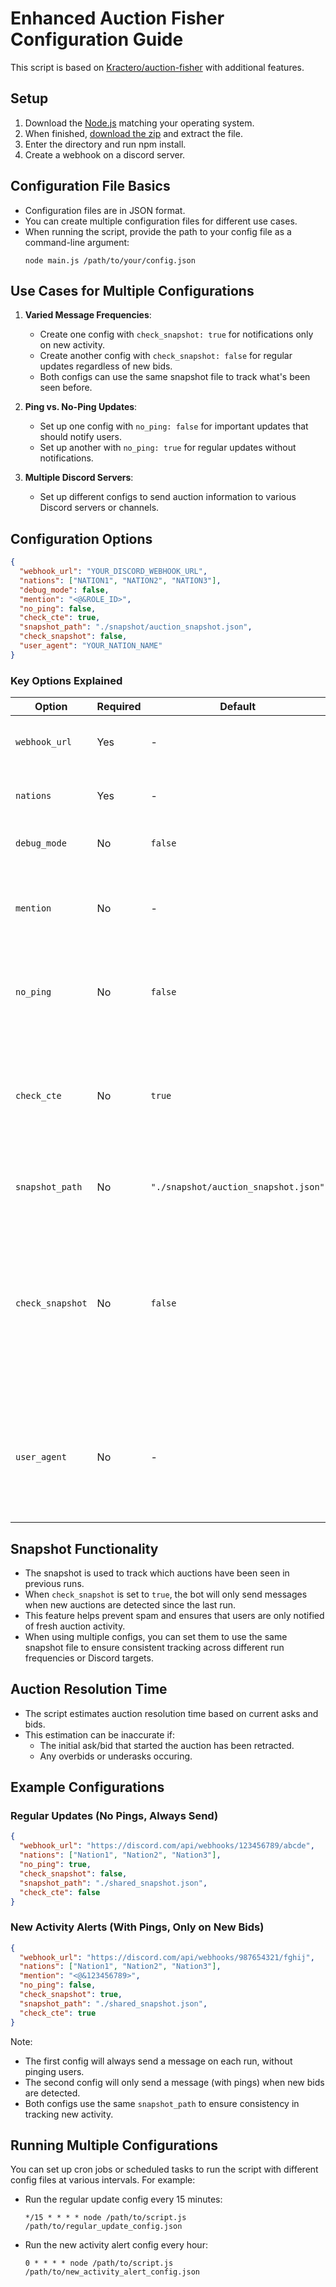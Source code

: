 # Enhanced Auction Fisher Configuration Guide

This script is based on [Kractero/auction-fisher](https://github.com/Kractero/auction-fisher) with additional features.

## Setup

1. Download the [Node.js](https://nodejs.org/en/download/current) matching your operating system.
2. When finished, [download the zip](https://codeload.github.com/Kractero/auction-observer/zip/refs/heads/main) and extract the file.
3. Enter the directory and run npm install.
4. Create a webhook on a discord server.

## Configuration File Basics

- Configuration files are in JSON format.
- You can create multiple configuration files for different use cases.
- When running the script, provide the path to your config file as a command-line argument:
  ```
  node main.js /path/to/your/config.json
  ```

## Use Cases for Multiple Configurations

1. **Varied Message Frequencies**:

   - Create one config with `check_snapshot: true` for notifications only on new activity.
   - Create another config with `check_snapshot: false` for regular updates regardless of new bids.
   - Both configs can use the same snapshot file to track what's been seen before.

2. **Ping vs. No-Ping Updates**:

   - Set up one config with `no_ping: false` for important updates that should notify users.
   - Set up another with `no_ping: true` for regular updates without notifications.

3. **Multiple Discord Servers**:
   - Set up different configs to send auction information to various Discord servers or channels.

## Configuration Options

```json
{
  "webhook_url": "YOUR_DISCORD_WEBHOOK_URL",
  "nations": ["NATION1", "NATION2", "NATION3"],
  "debug_mode": false,
  "mention": "<@&ROLE_ID>",
  "no_ping": false,
  "check_cte": true,
  "snapshot_path": "./snapshot/auction_snapshot.json",
  "check_snapshot": false,
  "user_agent": "YOUR_NATION_NAME"
}
```

### Key Options Explained

| Option           | Required | Default                              | Description                                                                                                               |
| ---------------- | -------- | ------------------------------------ | ------------------------------------------------------------------------------------------------------------------------- |
| `webhook_url`    | Yes      | -                                    | Your Discord webhook URL.                                                                                                 |
| `nations`        | Yes      | -                                    | Array of nation names to monitor.                                                                                         |
| `debug_mode`     | No       | `false`                              | Enable additional logging.                                                                                                |
| `mention`        | No       | -                                    | Discord role/user to mention. Use `<@&ROLE_ID>` or `<@USER_ID>`.                                                          |
| `no_ping`        | No       | `false`                              | When `true`, sends messages without @user mentions.                                                                       |
| `check_cte`      | No       | `true`                               | Check if nations have Ceased To Exist. Set to `false` to reduce API calls and increase speed.                             |
| `snapshot_path`  | No       | `"./snapshot/auction_snapshot.json"` | Path for the auction snapshot file.                                                                                       |
| `check_snapshot` | No       | `false`                              | When `true`, only sends messages if new bids are detected since the last run. When `false`, sends a message on every run. |
| `user_agent`     | No       | -                                    | Your nation name for API requests. Defaults to the first nation in `nations` if not supplied.                             |

## Snapshot Functionality

- The snapshot is used to track which auctions have been seen in previous runs.
- When `check_snapshot` is set to `true`, the bot will only send messages when new auctions are detected since the last run.
- This feature helps prevent spam and ensures that users are only notified of fresh auction activity.
- When using multiple configs, you can set them to use the same snapshot file to ensure consistent tracking across different run frequencies or Discord targets.

## Auction Resolution Time

- The script estimates auction resolution time based on current asks and bids.
- This estimation can be inaccurate if:
  - The initial ask/bid that started the auction has been retracted.
  - Any overbids or underasks occuring.

## Example Configurations

### Regular Updates (No Pings, Always Send)

```json
{
  "webhook_url": "https://discord.com/api/webhooks/123456789/abcde",
  "nations": ["Nation1", "Nation2", "Nation3"],
  "no_ping": true,
  "check_snapshot": false,
  "snapshot_path": "./shared_snapshot.json",
  "check_cte": false
}
```

### New Activity Alerts (With Pings, Only on New Bids)

```json
{
  "webhook_url": "https://discord.com/api/webhooks/987654321/fghij",
  "nations": ["Nation1", "Nation2", "Nation3"],
  "mention": "<@&123456789>",
  "no_ping": false,
  "check_snapshot": true,
  "snapshot_path": "./shared_snapshot.json",
  "check_cte": true
}
```

Note:

- The first config will always send a message on each run, without pinging users.
- The second config will only send a message (with pings) when new bids are detected.
- Both configs use the same `snapshot_path` to ensure consistency in tracking new activity.

## Running Multiple Configurations

You can set up cron jobs or scheduled tasks to run the script with different config files at various intervals. For example:

- Run the regular update config every 15 minutes:
  ```
  */15 * * * * node /path/to/script.js /path/to/regular_update_config.json
  ```
- Run the new activity alert config every hour:
  ```
  0 * * * * node /path/to/script.js /path/to/new_activity_alert_config.json
  ```
